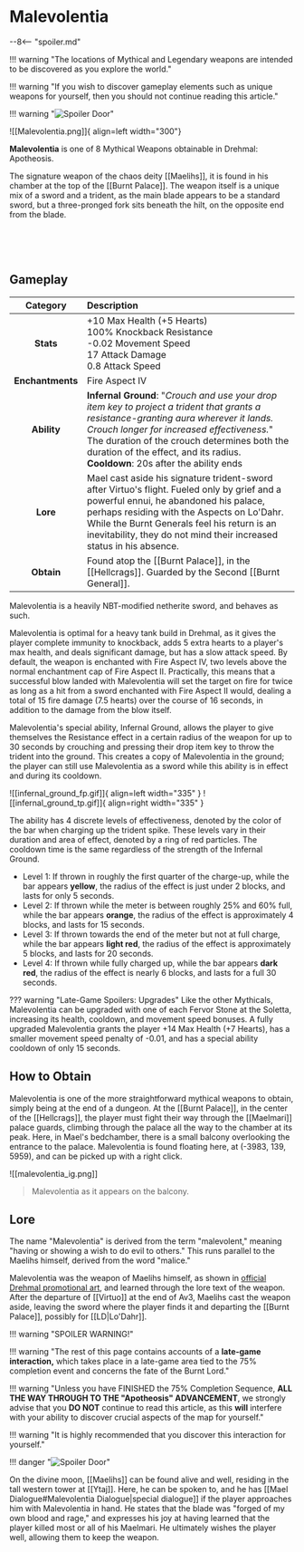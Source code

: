# Malevolentia

--8<-- "spoiler.md"

!!! warning "The locations of Mythical and Legendary weapons are intended to be discovered as you explore the world."

!!! warning "If you wish to discover gameplay elements such as unique weapons for yourself, then you should not continue reading this article."

!!! warning "![Spoiler Door](/assets/img/spoiler_door.png)"

![[Malevolentia.png]]{ align=left width="300"}

**Malevolentia** is one of 8 Mythical Weapons obtainable in Drehmal: Apotheosis. 

The signature weapon of the chaos deity [[Maelihs]], it is found in his chamber at the top of the [[Burnt Palace]]. The weapon itself is a unique mix of a sword and a trident, as the main blade appears to be a standard sword, but a three-pronged fork sits beneath the hilt, on the opposite end from the blade.

<br> <br> <br>

## Gameplay

| Category | Description                 |
|:--------------------------------:|:-----------------------------------------------------------------------------------------------------------------------------------------------------------------------------|
| **Stats**                            | +10 Max Health (+5 Hearts) <br> 100% Knockback Resistance <br> -0.02 Movement Speed <br> 17 Attack Damage <br> 0.8 Attack Speed      |
| **Enchantments**                     | Fire Aspect IV  |
| **Ability**                          | **Infernal Ground**: "*Crouch and use your drop item key to project a trident that grants a resistance-granting aura wherever it lands. Crouch longer for increased effectiveness.*" <br> The duration of the crouch determines both the duration of the effect, and its radius. <br> **Cooldown**: 20s after the ability ends |
| **Lore**                             | Mael cast aside his signature trident-sword after Virtuo's flight. Fueled only by grief and a powerful ennui, he abandoned his palace, perhaps residing with the Aspects on Lo'Dahr. While the Burnt Generals feel his return is an inevitability, they do not mind their increased status in his absence. |
| **Obtain**                           | Found atop the [[Burnt Palace]], in the [[Hellcrags]]. Guarded by the Second [[Burnt General]].    |

Malevolentia is a heavily NBT-modified netherite sword, and behaves as such.

Malevolentia is optimal for a heavy tank build in Drehmal, as it gives the player complete immunity to knockback, adds 5 extra hearts to a player's max health, and deals significant damage, but has a slow attack speed. By default, the weapon is enchanted with Fire Aspect IV, two levels above the normal enchantment cap of Fire Aspect II. Practically, this means that a successful blow landed with Malevolentia will set the target on fire for twice as long as a hit from a sword enchanted with Fire Aspect II would, dealing a total of 15 fire damage (7.5 hearts) over the course of 16 seconds, in addition to the damage from the blow itself.

Malevolentia's special ability, Infernal Ground, allows the player to give themselves the Resistance effect in a certain radius of the weapon for up to 30 seconds by crouching and pressing their drop item key to throw the trident into the ground. This creates a copy of Malevolentia in the ground; the player can still use Malevolentia as a sword while this ability is in effect and during its cooldown.

![[infernal_ground_fp.gif]]{ align=left width="335" } ![[infernal_ground_tp.gif]]{ align=right width="335" }

The ability has 4 discrete levels of effectiveness, denoted by the color of the bar when charging up the trident spike. These levels vary in their duration and area of effect, denoted by a ring of red particles. The cooldown time is the same regardless of the strength of the Infernal Ground. <br>
- Level 1: If thrown in roughly the first quarter of the charge-up, while the bar appears **yellow**, the radius of the effect is just under 2 blocks, and lasts for only 5 seconds. <br>
- Level 2: If thrown while the meter is between roughly 25% and 60% full, while the bar appears **orange**, the radius of the effect is approximately 4 blocks, and lasts for 15 seconds. <br>
- Level 3: If thrown towards the end of the meter but not at full charge, while the bar appears **light red**, the radius of the effect is approximately 5 blocks, and lasts for 20 seconds. <br>
- Level 4: If thrown while fully charged up, while the bar appears **dark red**, the radius of the effect is nearly 6 blocks, and lasts for a full 30 seconds.

??? warning "Late-Game Spoilers: Upgrades"
    Like the other Mythicals, Malevolentia can be upgraded with one of each Fervor Stone at the Soletta, increasing its health, cooldown, and movement speed bonuses. A fully upgraded Malevolentia grants the player +14 Max Health (+7 Hearts), has a smaller movement speed penalty of -0.01, and has a special ability cooldown of only 15 seconds.

## How to Obtain
Malevolentia is one of the more straightforward mythical weapons to obtain, simply being at the end of a dungeon. At the [[Burnt Palace]], in the center of the [[Hellcrags]], the player must fight their way through the [[Maelmari]] palace guards, climbing through the palace all the way to the chamber at its peak. Here, in Mael's bedchamber, there is a small balcony overlooking the entrance to the palace. Malevolentia is found floating here, at (-3983, 139, 5959), and can be picked up with a right click.

![[malevolentia_ig.png]]
> Malevolentia as it appears on the balcony.

## Lore

The name "Malevolentia" is derived from the term "malevolent," meaning "having or showing a wish to do evil to others." This runs parallel to the Maelihs himself, derived from the word "malice." 

Malevolentia was the weapon of Maelihs himself, as shown in [official Drehmal promotional art](https://www.drehmal.net/product-page/the-desecration-of-virtuo-poster), and learned through the lore text of the weapon. After the departure of [[Virtuo]] at the end of Av3, Maelihs cast the weapon aside, leaving the sword where the player finds it and departing the [[Burnt Palace]], possibly for [[LD|Lo'Dahr]].

!!! warning "SPOILER WARNING!"

!!! warning "The rest of this page contains accounts of a **late-game interaction,** which takes place in a late-game area tied to the 75% completion event and concerns the fate of the Burnt Lord."

!!! warning "Unless you have FINISHED the 75% Completion Sequence, **ALL THE WAY THROUGH TO THE "Apotheosis" ADVANCEMENT**, we strongly advise that you **DO NOT** continue to read this article, as this **will** interfere with your ability to discover crucial aspects of the map for yourself."

!!! warning "It is highly recommended that you discover this interaction for yourself."

!!! danger "![Spoiler Door](/assets/img/spoiler_door.png)"

On the divine moon, [[Maelihs]] can be found alive and well, residing in the tall western tower at [[Ytaj]]. Here, he can be spoken to, and he has [[Mael Dialogue#Malevolentia Dialogue|special dialogue]] if the player approaches him with Malevolentia in hand. He states that the blade was "forged of my own blood and rage," and expresses his joy at having learned that the player killed most or all of his Maelmari. He ultimately wishes the player well, allowing them to keep the weapon.